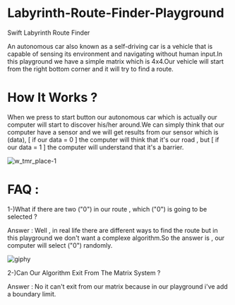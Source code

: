 # Labyrinth-Route-Finder-Playground
Swift Labyrinth Route Finder

An autonomous car also known as a self-driving car is a vehicle that is capable of sensing its environment and navigating without human input.In this playground we have a simple matrix which is 4x4.Our vehicle will start from the right bottom corner and it will try to find a route.

# How It Works ? 

When we press to start button our autonomous car which is actually our computer will start to discover his/her around.We can simply think that our computer have a sensor and we will get results from our sensor which is (data), [ if our data = 0 ] the computer will think that it's our road  , but [ if our data = 1 ] the computer will understand that it's a barrier. 

![w_tmr_place-1](https://cloud.githubusercontent.com/assets/26510259/24083346/1a5617d6-0cde-11e7-91fc-0d03032f6800.gif)

#  FAQ :

1-)What if there are two ("0") in our route , which ("0") is going to be selected ? 

Answer : Well , in real life there are different ways to find the route but in this playground we don't want a complexe algorithm.So the answer is , our computer will select ("0") randomly.

![giphy](https://cloud.githubusercontent.com/assets/26510259/24083960/df0869fc-0ce9-11e7-9e2c-a9c9631e629c.gif)


2-)Can Our Algorithm Exit From The Matrix System ? 

Answer : No it can't exit from our matrix because in our playground i've add a boundary limit.

